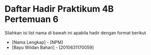 # Daftar Hadir Praktikum 4B Pertemuan 6
Silahkan isi list nama di bawah ini apabila hadir dengan format berikut

- [Nama Lengkap] - [NPM]
- [Bayu Wildan Bahari] - [2010631170059]
